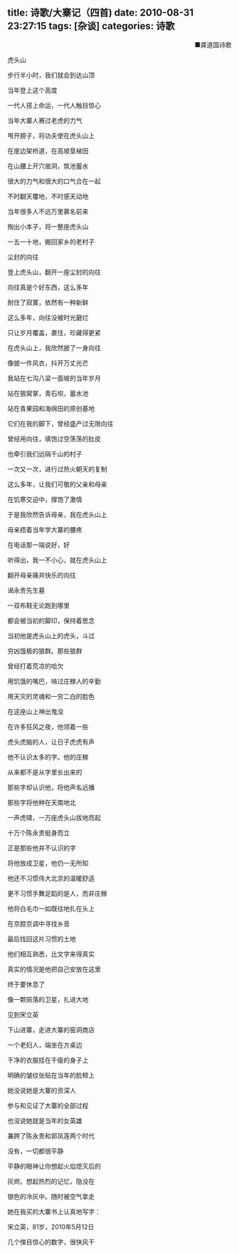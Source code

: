 title: 诗歌/大寨记（四首)
date: 2010-08-31 23:27:15
tags: [杂谈]
categories: 诗歌
---
 <p align="right"> ■龚道国诗歌</p> 
 <p>虎头山</p> 
 <p>步行半小时，我们就会到达山顶</p> 
 <p>当年登上这个高度</p> 
 <p>一代人搭上命运，一代人触目惊心</p> 
 <p>当年大寨人赛过老虎的力气</p> 
 <p>甩开膀子，将功夫使在虎头山上</p> 
 <p>在崖边架桥道，在高坡垦梯田</p> 
 <p>在山腰上开穴凿洞，筑池蓄水</p> 
<!-- more --><p>很大的力气和很大的口气合在一起</p> 
 <p>不时翻天覆地，不时感天动地</p> 
 <p>当年很多人不远万里慕名前来</p> 
 <p>掏出小本子，将一整座虎头山</p> 
 <p>一五一十地，搬回家乡的老村子</p> 
 <p>尘封的向往</p> 
 <p>登上虎头山，翻开一座尘封的向往</p> 
 <p>向往真是个好东西，这么多年</p> 
 <p>耐住了寂寞，依然有一种新鲜</p> 
 <p>这么多年，向往没被时光磨烂</p> 
 <p>只让岁月覆盖，裹住，珍藏得更紧</p> 
 <p>在虎头山上，我欣然披了一身向往</p> 
 <p>像披一件风衣，抖开万丈光芒</p> 
 <p>我站在七沟八梁一面坡的当年岁月</p> 
 <p>站在狼窝掌，青石坝，蓄水池</p> 
 <p>站在青果园和海绵田的原创基地</p> 
 <p>它们在我的脚下，曾经盛产过无限向往</p> 
 <p>曾经用向往，填饱过空荡荡的肚皮</p> 
 <p>也牵引我们远隔千山的村子</p> 
 <p>一次又一次，进行过热火朝天的复制</p> 
 <p>这么多年，让我们可敬的父亲和母亲</p> 
 <p>在饥寒交迫中，撑饱了激情</p> 
 <p>于是我欣然告诉母亲，我在虎头山上</p> 
 <p>母亲捂着当年学大寨的腰疼</p> 
 <p>在电话那一端说好，好</p> 
 <p>听得出，我一不小心，就在虎头山上</p> 
 <p>翻开母亲痛并快乐的向往</p> 
 <p>谒永贵先生墓</p> 
 <p>一双布鞋无论跑到哪里</p> 
 <p>都会被当初的脚印，保持着思念</p> 
 <p>当初他是虎头山上的虎头，斗过</p> 
 <p>穷凶饿极的狼群。那些狼群</p> 
 <p>曾经打着荒凉的哈欠</p> 
 <p>用饥饿的嘴巴，啃过庄稼人的辛勤</p> 
 <p>用天灾的灵魂和一穷二白的脸色</p> 
 <p>在这座山上神出鬼没</p> 
 <p>在许多狂风之夜，他领着一些</p> 
 <p>虎头虎脑的人，让日子虎虎有声</p> 
 <p>他不认识太多的字。他的庄稼</p> 
 <p>从来都不是从字里长出来的</p> 
 <p>那些字却认识他，将他声名远播</p> 
 <p>那些字将他种在天南地北</p> 
 <p>一声虎啸，一万座虎头山拔地而起</p> 
 <p>十万个陈永贵挺身而立</p> 
 <p>正是那些他并不认识的字</p> 
 <p>将他放成卫星，他仍一无所知</p> 
 <p>他还不习惯伟大北京的温暖舒适</p> 
 <p>更不习惯手舞足蹈的是人，而非庄稼</p> 
 <p>他将白毛巾一如既往地扎在头上</p> 
 <p>在京腔京调中寻找乡音</p> 
 <p>最后找回这片习惯的土地</p> 
 <p>他们相互熟悉，比文字来得真实</p> 
 <p>真实的情况是他把自己安放在这里</p> 
 <p>终于要休息了</p> 
 <p>像一颗殒落的卫星，扎进大地</p> 
 <p>见到宋立英</p> 
 <p>下山进寨，走进大寨的窑洞商店</p> 
 <p>一个老妇人，端坐在方桌边</p> 
 <p>干净的衣服挂在干瘦的身子上</p> 
 <p>明确的皱纹张贴在当年的脸颊上</p> 
 <p>她没说她是大寨的资深人</p> 
 <p>参与和见证了大寨的全部过程</p> 
 <p>也没说她就是当年的女英雄</p> 
 <p>兼跨了陈永贵和郭凤莲两个时代</p> 
 <p>没有，一切都很平静</p> 
 <p>平静的眼神让你想起火焰熄灭后的</p> 
 <p>灰烬。想起热烈的记忆，隐没在</p> 
 <p>银色的冷灰中。随时被空气拿走</p> 
 <p>她在我买的大寨书上认真地写字：</p> 
 <p>宋立英，81岁，2010年5月12日</p> 
 <p>几个悚目惊心的数字，很快风干</p> 
